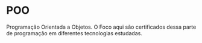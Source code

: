 # POO

Programação Orientada a Objetos. O Foco aqui são certificados dessa parte de programação em diferentes tecnologias estudadas.
